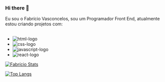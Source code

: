 ### Hi there 👋

Eu sou o Fabrício Vasconcelos, sou um Programador Front End, atualmente estou criando projetos com:
<br/>
<br/>
   - <img src="https://img.shields.io/badge/HTML5-E34F26?style=for-the-badge&logo=html5&logoColor=white" alt="html-logo" />
   - <img src="https://img.shields.io/badge/CSS3-1572B6?style=for-the-badge&logo=css3&logoColor=white" alt="css-logo" />
   - <img src="https://img.shields.io/badge/JavaScript-F7DF1E?style=for-the-badge&logo=javascript&logoColor=black" alt="javascript-logo" />
   - <img src="https://img.shields.io/badge/React-20232A?style=for-the-badge&logo=react&logoColor=61DAFB" alt="react-logo" />

[![Fabrício Stats](https://github-readme-stats.vercel.app/api?username=fabriciowold3)](https://github.com/anuraghazra/github-readme-stats)

[![Top Langs](https://github-readme-stats.vercel.app/api/top-langs/?username=fabriciowold3)](https://github.com/anuraghazra/github-readme-stats)
